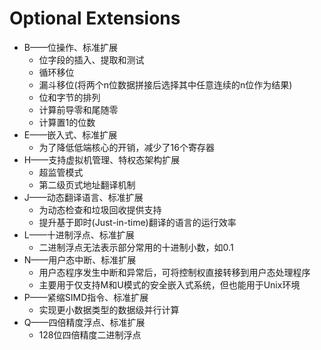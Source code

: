 # Optional Extensions

* B——位操作、标准扩展
  * 位字段的插入、提取和测试
  * 循环移位
  * 漏斗移位(将两个n位数据拼接后选择其中任意连续的n位作为结果)
  * 位和字节的排列
  * 计算前导零和尾随零
  * 计算置1的位数
* E——嵌入式、标准扩展
  * 为了降低低端核心的开销，减少了16个寄存器
* H——支持虚拟机管理、特权态架构扩展
  * 超监管模式
  * 第二级页式地址翻译机制
* J——动态翻译语言、标准扩展
  * 为动态检查和垃圾回收提供支持
  * 提升基于即时(Just-in-time)翻译的语言的运行效率
* L——十进制浮点、标准扩展
  * 二进制浮点无法表示部分常用的十进制小数，如0.1
* N——用户态中断、标准扩展
  * 用户态程序发生中断和异常后，可将控制权直接转移到用户态处理程序
  * 主要用于仅支持M和U模式的安全嵌入式系统，但也能用于Unix环境
* P——紧缩SIMD指令、标准扩展
  * 实现更小数据类型的数据级并行计算
* Q——四倍精度浮点、标准扩展
  * 128位四倍精度二进制浮点
